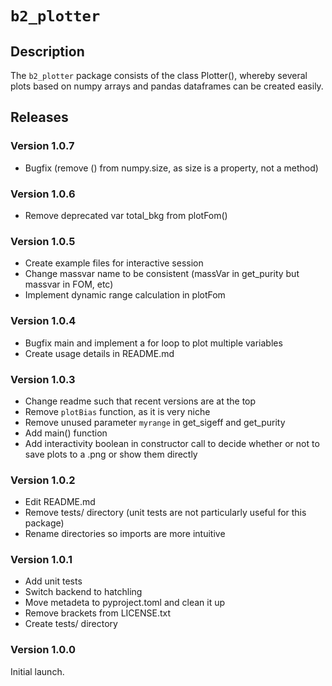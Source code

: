 # `b2_plotter`

## Description
The `b2_plotter` package consists of the class Plotter(), whereby several plots based on numpy arrays and pandas dataframes can be created easily. 

## Releases

### Version 1.0.7
- Bugfix (remove () from numpy.size, as size is a property, not a method)

### Version 1.0.6
- Remove deprecated var total_bkg from plotFom()

### Version 1.0.5 
- Create example files for interactive session
- Change massvar name to be consistent (massVar in get_purity but massvar in FOM, etc)
- Implement dynamic range calculation in plotFom

### Version 1.0.4
- Bugfix main and implement a for loop to plot multiple variables
- Create usage details in README.md

### Version 1.0.3 
- Change readme such that recent versions are at the top 
- Remove `plotBias` function, as it is very niche
- Remove unused parameter `myrange` in get_sigeff and get_purity
- Add main() function 
- Add interactivity boolean in constructor call to decide whether or not to save plots to a .png or show them directly

### Version 1.0.2 
- Edit README.md
- Remove tests/ directory (unit tests are not particularly useful for this package)
- Rename directories so imports are more intuitive

### Version 1.0.1
- Add unit tests
- Switch backend to hatchling
- Move metadeta to pyproject.toml and clean it up
- Remove brackets from LICENSE.txt
- Create tests/ directory

### Version 1.0.0
Initial launch.


